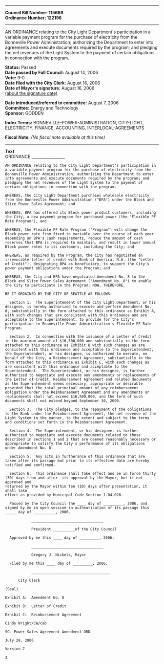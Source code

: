 * * * * *  
  
**Council Bill Number: [](#h0)[](#h2)115686**   
**Ordinance Number: 122196**  
  
* * * * *  
  
AN ORDINANCE relating to the City Light Department's participation in a variable payment program for the purchase of electricity from the Bonneville Power Administration; authorizing the Department to enter into agreements and execute documents required by the program; and pledging the net revenues of the Light System to the payment of certain obligations in connection with the program.  
  
**Status:** Passed   
**Date passed by Full Council:** August 14, 2006   
**Vote:** 9-0   
**Date filed with the City Clerk:** August 16, 2006   
**Date of Mayor's signature:** August 16, 2006   
[(about the signature date)](/~public/approvaldate.htm)   
  
  
**Date introduced/referred to committee:** August 7, 2006   
**Committee:** Energy and Technology   
**Sponsor:** GODDEN   
  
**Index Terms:** BONNEVILLE-POWER-ADMINISTRATION, CITY-LIGHT, ELECTRICITY, FINANCE, ACCOUNTING, INTERLOCAL-AGREEMENTS  
  
**Fiscal Note:** *(No fiscal note available at this time)*  
  
* * * * *  
  
**Text**  
    ORDINANCE _________________  
  
    AN ORDINANCE relating to the City Light Department's participation in  
    a variable payment program for the purchase of electricity from the  
    Bonneville Power Administration; authorizing the Department to enter  
    into agreements and execute documents required by the program; and  
    pledging the net revenues of the Light System to the payment of  
    certain obligations in connection with the program.  
  
    WHEREAS, the City Light Department purchases wholesale electricity  
    from the Bonneville Power Administration ("BPA") under the Block and  
    Slice Power Sales Agreement; and  
  
    WHEREAS, BPA has offered its Block power product customers, including  
    the City, a new payment program for purchased power (the "Flexible PF  
    Rate Program"); and  
  
    WHEREAS, the Flexible PF Rate Program ("Program") will change the  
    Block power rate from fixed to variable over the course of each year  
    depending on BPA's cash requirements, reduce the amount of cash  
    reserves that BPA is required to maintain, and result in lower annual  
    Block power rates to its customers, including the City; and  
  
    WHEREAS, as required by the Program, the City has negotiated an  
    irrevocable letter of credit with Bank of America, N.A. (the "Letter  
    of Credit"), designating BPA as beneficiary, to support the City's  
    power payment obligations under the Program; and  
  
    WHEREAS, the City and BPA have negotiated Amendment No. 8 to the  
    Block and Slice Power Sales Agreement ("Amendment No. 8") to enable  
    the City to participate in the Program; NOW, THEREFORE,  
  
    BE IT ORDAINED BY THE CITY OF SEATTLE AS FOLLOWS:  
  
      Section 1.  The Superintendent of the City Light Department, or his  
    designee, is hereby authorized to execute and perform Amendment No.  
    8, substantially in the form attached to this ordinance as Exhibit A,  
    with such changes that are consistent with this ordinance and are  
    acceptable to the Superintendent, to provide for the City's  
    participation in Bonneville Power Administration's Flexible PF Rate  
    Program.  
  
      Section 2.  In connection with the issuance of a Letter of Credit  
    in the maximum amount of $16,500,000 and substantially in the form  
    attached to this ordinance as Exhibit B with such changes as are  
    consistent with this ordinance and acceptable to the Superintendent,  
    the Superintendent, or his designee, is authorized to execute, on  
    behalf of the City, a Reimbursement Agreement, substantially in the  
    form attached to this ordinance as Exhibit C, with such changes as  
    are consistent with this ordinance and acceptable to the  
    Superintendent.  The Superintendent, or his designee, is further  
    authorized to negotiate and execute any amendments or replacements of  
    the Letter of Credit, Reimbursement Agreement and related documents  
    as the Superintendent deems necessary, appropriate or desirable  
    provided that the total principal amount of any reimbursement  
    obligation under the Reimbursement Agreement and any amendments or  
    replacements shall not exceed $16,500,000, and the term of such  
    documents shall not extend beyond September 30, 2009.  
  
      Section 3.  The City pledges, to the repayment of the obligations  
    to the Bank under the Reimbursement Agreement, the net revenue of the  
    Light System in the manner, to the extent and subject to the terms  
    and conditions set forth in the Reimbursement Agreement.  
  
      Section 4.  The Superintendent, or his designee, is further  
    authorized to negotiate and execute documents related to those  
    described in sections 1 and 2 that are deemed reasonably necessary or  
    appropriate to satisfy the City's performance of its obligations  
    under Amendment No. 8.  
  
      Section 5.  Any acts in furtherance of this ordinance that are  
    taken after its passage but prior to its effective date are hereby ratified and confirmed.  
  
      Section 6.  This ordinance shall take effect and be in force thirty  
    (30) days from and after  its approval by the Mayor, but if not approved and  
    returned by the Mayor within ten (10) days after presentation, it shall take  
    effect as provided by Municipal Code Section 1.04.020.  
  
      Passed by the City Council the ____ day of _________, 2006, and  
    signed by me in open session in authentication of its passage this  
    _____ day of __________, 2006.  
  
                _________________________________  
  
                President __________of the City Council  
  
      Approved by me this ____ day of _________, 2006.  
  
                _________________________________  
  
                Gregory J. Nickels, Mayor  
  
      Filed by me this ____ day of _________, 2006.  
  
                ____________________________________  
  
          City Clerk  
  
    (Seal)  
  
    Exhibit A:  Amendment No. 8  
  
    Exhibit B:  Letter of Credit  
  
    Exhibit C:  Reimbursement Agreement  
  
    Cindy Wright/CW/cab  
  
    SCL Power Sales Agreement Amendment ORD  
  
    July 28, 2006  
  
    Version 7  
  
    3  
